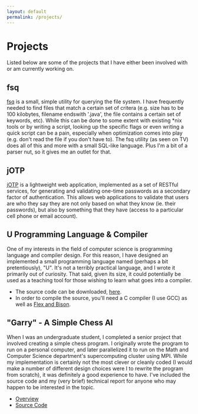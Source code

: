 ```yaml
---
layout: default
permalink: /projects/
---
```


# Projects

Listed below are some of the projects that I have either been involved with or am currently working on.

## fsq

[fsq](https://github.com/upcrob/fsq) is a small, simple utility for querying the file system.  I have frequently needed to find files that match a certain set of critera (e.g. size has to be 100 kilobytes, filename endswith '.java', the file contains a certain set of keywords, etc).  While this can be done to some extent with existing *nix tools or by writing a script, looking up the specific flags or even writing a quick script can be a pain, especially when optimization comes into play (e.g. don't read the file if you don't have to).  The fsq utility (as seen on TV) does all of this and more with a small SQL-like language.  Plus I'm a bit of a parser nut, so it gives me an outlet for that.

## jOTP

[jOTP](/jotp-overview) is a lightweight web application, implemented as a set of RESTful services, for generating and validating one-time passwords as a secondary factor of authentication.  This allows web applications to validate that users are who they say they are not only based on what they know (ie. their passwords), but also by something that they have (access to a particular cell phone or email account).

## U Programming Language & Compiler

One of my interests in the field of computer science is programming language and compiler design.  For this reason, I have designed an implemented a small programming language named (perhaps a bit pretentiously), "U".  It's not a terribly practical language, and I wrote it primarily out of curiosity.  That said, given its size, it could potentially be used as a teaching tool for those wishing to learn what goes into a compiler.

* The source code can be downloaded, [here](https://github.com/upcrob/u-programming-language).
* In order to compile the source, you'll need a C compiler (I use GCC) as well as [Flex and Bison](http://dinosaur.compilertools.net).

## "Garry" - A Simple Chess AI

When I was an undergraduate student, I completed a senior project that involved creating a simple chess program. I originally wrote the program to run on a personal computer, and later parallelized it to run on the Math and Computer Science department's supercomputing cluster using MPI.  While my implementation is certainly not the most clever or cleanly coded (I would make a number of different design choices were I to rewrite the program from scratch), it was definitely a good experience to have.  I've included the source code and my (very brief) technical report for anyone who may happen to be interested in the topic.

* [Overview](files/projects/ChessPaper.pdf)
* [Source Code](https://github.com/upcrob/garry)
